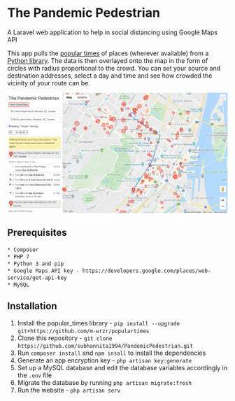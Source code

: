 # The Pandemic Pedestrian
A Laravel web application to help in social distancing using Google Maps API

This app pulls the <a href="https://support.google.com/business/answer/6263531?hl=en">popular times</a> of places (wherever available) from a <a href="https://github.com/m-wrzr/populartimes">Python library</a>.
The data is then overlayed onto the map in the form of circles with radius proportional to the crowd. 
You can set your source and destination addresses, select a day and time and see how crowded the vicinity of your route can be. 

<img src="https://github.com/subhannita1994/PandemicPedestrian/blob/master/sample%20map.png"></img>

## Prerequisites

    * Composer
    * PHP 7
    * Python 3 and pip
    * Google Maps API key - https://developers.google.com/places/web-service/get-api-key
    * MySQL

       
## Installation

<ol>
    <li>Install the popular_times library - <code>pip install --upgrade git+https://github.com/m-wrzr/populartimes</code></li>
    <li>Clone this repository - <code>git clone https://github.com/subhannita1994/PandemicPedestrian.git</code></li>
    <li>Run <code>composer install</code> and <code>npm insall</code> to install the dependencies</li>
    <li>Generate an app encryption key - <code>php artisan key:generate</code></li>
    <li>Set up a MySQL database and edit the database variables accordingly in the <code>.env</code> file</li>
    <li>Migrate the database by running <code>php artisan migrate:fresh</code></li>
    <li>Run the website - <code>php artisan serv</code></li>
</ol>
    
    
    
